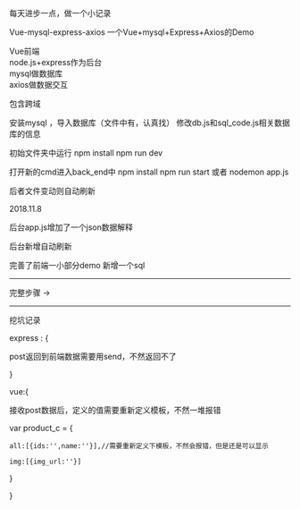 每天进步一点，做一个小记录

Vue-mysql-express-axios
一个Vue+mysql+Express+Axios的Demo

Vue前端  
node.js+express作为后台  
mysql做数据库  
axios做数据交互  

包含跨域

安装mysql ，导入数据库（文件中有，认真找）
修改db.js和sql_code.js相关数据库的信息

初始文件夹中运行
npm install 
npm run dev


打开新的cmd进入back_end中
npm install 
npm run start 或者  nodemon app.js

后者文件变动则自动刷新


2018.11.8 

后台app.js增加了一个json数据解释

后台新增自动刷新

完善了前端一小部分demo 
新增一个sql

--------------------------------------------------------------------------------- 
 
 完整步骤 -> 
 

---------------------------------------------------------------------------------


挖坑记录

express : {

  post返回到前端数据需要用send，不然返回不了
	
}


vue:{

  接收post数据后，定义的值需要重新定义模板，不然一堆报错
	
  var product_c = {
	
    all:[{ids:'',name:''}],//需要重新定义下模板，不然会报错，但是还是可以显示
		
    img:[{img_url:''}]
		 
  }
	
} 




